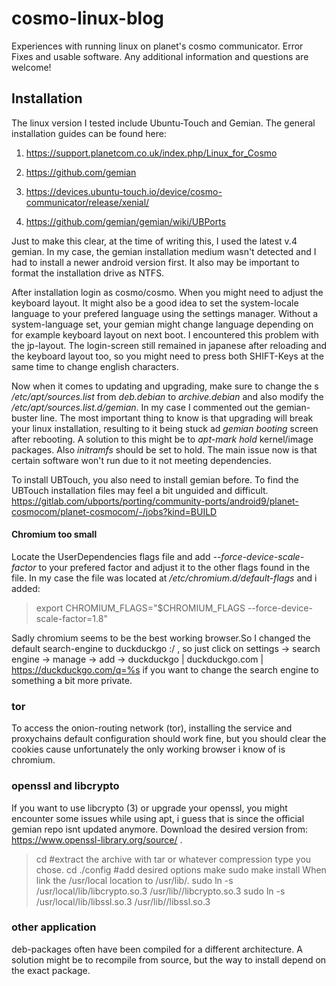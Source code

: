 # cosmo-linux-blog
Experiences with running linux on planet's cosmo communicator. Error Fixes and usable software.
Any additional information and questions are welcome!

## Installation
The linux version I tested include Ubuntu-Touch and Gemian.
The general installation guides can be found here:
1. https://support.planetcom.co.uk/index.php/Linux_for_Cosmo
2. https://github.com/gemian

1. https://devices.ubuntu-touch.io/device/cosmo-communicator/release/xenial/
2. https://github.com/gemian/gemian/wiki/UBPorts

Just to make this clear, at the time of writing this, I used the latest v.4 gemian.
In my case, the gemian installation medium wasn't detected and I had to install a newer android version first.
It also may be important to format the installation drive as NTFS.

After installation login as cosmo/cosmo. When you might need to adjust the keyboard layout.
It might also be a good idea to set the system-locale language to your prefered language using the settings manager.
Without a system-language set, your gemian might change language depending on for example keyboard layout on next boot.
I encountered this problem with the jp-layout. The login-screen still remained in japanese after reloading
and the keyboard layout too, so you might need to press both SHIFT-Keys at the same time to change english characters.

Now when it comes to updating and upgrading, make sure to change the s */etc/apt/sources.list*
from *deb.debian* to *archive.debian* and also modify the */etc/apt/sources.list.d/gemian*.
In my case I commented out the gemian-buster line.
The most important thing to know is that upgrading will break your linux installation,
resulting to it being stuck ad *gemian booting* screen after rebooting.
A solution to this might be to *apt-mark hold* kernel/image packages.
Also *initramfs* should be set to hold. The main issue now is that certain software won't run due to it not meeting dependencies.

To install UBTouch, you also need to install gemian before.
To find the UBTouch installation files may feel a bit unguided and difficult.
https://gitlab.com/ubports/porting/community-ports/android9/planet-cosmocom/planet-cosmocom/-/jobs?kind=BUILD




#### Chromium too small
Locate the UserDependencies flags file and add *--force-device-scale-factor* to your prefered factor and adjust it to the other flags found in the file.
In my case the file was located at */etc/chromium.d/default-flags* and i added:
> export CHROMIUM_FLAGS="$CHROMIUM_FLAGS --force-device-scale-factor=1.8"

Sadly chromium seems to be the best working browser.So I changed the default search-engine to duckduckgo :/ , so
just click on settings -> search engine -> manage -> add -> duckduckgo | duckduckgo.com | https://duckduckgo.com/q=%s
if you want to change the search engine to something a bit more private.

### tor
To access the onion-routing network (tor), installing the service and proxychains default configuration should work fine,
but you should clear the cookies cause unfortunately the only working browser i know of is chromium.

### openssl and libcrypto
If you want to use libcrypto (3) or upgrade your openssl, you might encounter some issues while using apt,
i guess that is since the official gemian repo isnt updated anymore.
Download the desired version from: https://www.openssl-library.org/source/ .
> cd <FILE-LOCATION>
> #extract the archive with tar or whatever compression type you chose.
> cd <EXTRACTED-FOLDER>
> ./config #add desired options
> make
> sudo make install
When link the /usr/local location to /usr/lib/<architecture>.
> sudo ln -s /usr/local/lib/libcrypto.so.3 /usr/lib/<architecture>/libcrypto.so.3
> sudo ln -s /usr/local/lib/libssl.so.3 /usr/lib/<architecture>/libssl.so.3


### other application
deb-packages often have been compiled for a different architecture.
A solution might be to recompile from source, but the way to install depend on the exact package. 














